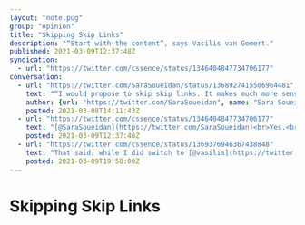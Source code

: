 ```yaml
---
layout: "note.pug"
group: "opinion"
title: "Skipping Skip Links"
description: "“Start with the content”, says Vasilis van Gemert."
published: 2021-03-09T12:37:48Z
syndication:
  - url: "https://twitter.com/cssence/status/1346404847734706177"
conversation:
  - url: "https://twitter.com/SaraSoueidan/status/1368927415506964481"
    text: "“I would propose to skip skip links. It makes much more sense to start each page with the content people expect on that page. And if you really need navigation […] you can add it in the footer. Which is the correct place for metadata anyway.” –[@vasilis](https://twitter.com/vasilis)<br><br>[vasilis.nl/nerd/skipping-skip-links/](https://vasilis.nl/nerd/skipping-skip-links/)"
    author: {url: "https://twitter.com/SaraSoueidan", name: "Sara Soueidan"}
    posted: 2021-03-08T14:11:43Z
  - url: "https://twitter.com/cssence/status/1346404847734706177"
    text: "[@SaraSoueidan](https://twitter.com/SaraSoueidan)<br>Yes.<br>Also, done. 🙂<br>[cssence.com/2020/redesign-structure-and-semantics](/2020/redesign-structure-and-semantics/)"
    posted: 2021-03-09T12:37:48Z
  - url: "https://twitter.com/cssence/status/1369376946367438848"
    text: "That said, while I did switch to [@vasilis](https://twitter.com/vasilis)’ content-first pattern on my personal site more than a year ago, I never followed up on checking how it is perceived.<br>[twitter.com/cssence/status/1261219566266527749](https://twitter.com/cssence/status/1261219566266527749)"
    posted: 2021-03-09T19:58:00Z
---
```


# Skipping Skip Links

